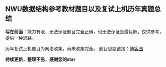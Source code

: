 ## NWU数据结构参考教材题目以及复试上机历年真题总结



**写在前面**：能力有限，无法保证题目完全正确，也无法保证是最优解。仅供参考，提供一种思路。


历年复试上机题目为网络收集，尚未收集完全。
题目思路链接：[博客园](https://www.cnblogs.com/welan/p/12688532.html)


**持续更新，整理不易，感谢您的star**